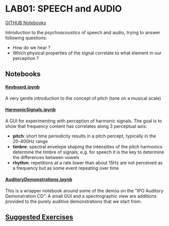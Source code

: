 # LAB01: SPEECH and AUDIO

[GITHUB Notebooks]("https://github.com/compi1234/spchlab/lab01_speech_audio)  
    
Introduction to the *psychoacoustics* of speech and audio, trying to answer following questions:   
- How do we hear ?  
- Which physical properties of the signal correlate to what element in our perception ?


## Notebooks

#### [Keyboard.ipynb](Keyboard.ipynb)

A very gentle introduction to the concept of pitch (tone on a musical scale)


#### [HarmonicSignals.ipynb](HarmonicSignals.ipynb)

A GUI for experimenting with perception of harmonic signals.   The goal is to show that frequency content has correlates along 3 perceptual axis:   
- **pitch**: short time periodicity results in a pitch percept, typically in the 20-400Hz range
- **timbre**: spectral envelope shaping the intensities of the pitch harmonics determine the timbre of signals; e.g. for speech it is the key to determine the differences between vowels
- **rhythm**: repetitions at a rate lower than about 15Hz are not perceived as a frequency but as some event repeating over time  


#### [AuditoryDemonstrations.ipynb](AuditoryDemonstrations.ipynb)

This is a wrapper notebook around some of the demos on the "IPO Auditory Demonstration CD".  A small GUI and a spectrographic view are additions provided to the purely auditive demonstrations that we start from.



## [Suggested Exercises](EX01.md)
